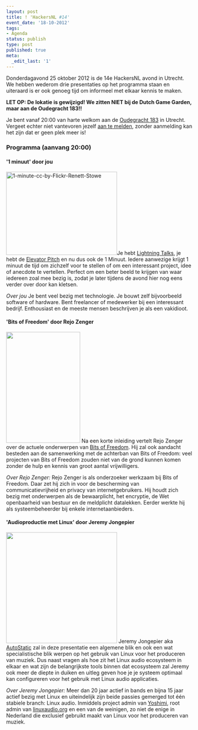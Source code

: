```yaml
---
layout: post
title: ! 'HackersNL #14'
event_date: '18-10-2012'
tags:
- Agenda
status: publish
type: post
published: true
meta:
  _edit_last: '1'
---
```

Donderdagavond 25 oktober 2012 is de 14e HackersNL avond in Utrecht. We hebben wederom drie presentaties op het programma staan en uiteraard is er ook genoeg tijd om informeel met elkaar kennis te maken.

<strong>LET OP: De lokatie is gewijzigd! We zitten NIET bij de Dutch Game Garden, maar aan de Oudegracht 183!!</strong>

Je bent vanaf 20:00 van harte welkom aan de <a href="http://g.co/maps/zzqs3">Oudegracht 183</a> in Utrecht. Vergeet echter niet vantevoren jezelf <a title="Reserveren" href="{{ root_url }}/aanmelden.html">aan te melden</a>, zonder aanmelding kan het zijn dat er geen plek meer is!
<h3>Programma (aanvang 20:00)</h3>
<h4>'1 minuut' door jou</h4>
<img title="1-minute-cc-by-Flickr-Renett-Stowe" src="{{ root_url }}/images/1-minute-cc-by-Flickr-Renett-Stowe-300x225.jpg" alt="1-minute-cc-by-Flickr-Renett-Stowe" width="300" height="225" />Je hebt <a href="https://secure.wikimedia.org/wikipedia/en/wiki/Lightning_Talk">Lightning Talks</a>, je hebt de <a href="https://secure.wikimedia.org/wikipedia/en/wiki/Elevator_pitch">Elevator Pitch</a> en nu dus ook de 1 Minuut. Iedere aanwezige krijgt 1 minuut de tijd om zichzelf voor te stellen of om een interessant project, idee of anecdote te vertellen. Perfect om een beter beeld te krijgen van waar iedereen zoal mee bezig is, zodat je later tijdens de avond hier nog eens verder over door kan kletsen.

<em>Over jou</em>
Je bent veel bezig met technologie. Je bouwt zelf bijvoorbeeld software of hardware. Bent freelancer of medewerker bij een interessant bedrijf. Enthousiast en de meeste mensen beschrijven je als een vakidioot.

<h4>'Bits of Freedom' door Rejo Zenger</h4>
<img src="{{ root_url }}/images/Rejo-Zenger1-200x300.jpg" alt="" title="Rejo-Zenger1" width="200" height="300" class="aligncenter size-medium wp-image-300" />
Na een korte inleiding vertelt Rejo Zenger over de actuele onderwerpen van <a href="https://www.bof.nl/">Bits of Freedom</a>. Hij zal ook aandacht besteden aan de samenwerking met de achterban van Bits of Freedom: veel projecten van Bits of Freedom zouden niet van de grond kunnen komen zonder de hulp en kennis van groot aantal vrijwilligers. 

<em>Over Rejo Zenger:</em>
Rejo Zenger is als onderzoeker werkzaam bij Bits of Freedom. Daar zet hij zich in voor de bescherming van communicatievrijheid en privacy van internetgebruikers. Hij houdt zich bezig met onderwerpen als de bewaarplicht, het encryptie, de Wet openbaarheid van bestuur en de meldplicht datalekken. Eerder werkte hij als systeembeheerder bij enkele internetaanbieders.

<h4>'Audioproductie met Linux' door Jeremy Jongepier</h4>
<img src="{{ root_url }}/images/jeremyjongepier-hackersnl.jpg" alt="" title="jeremyjongepier-hackersnl" width="300" height="300" class="aligncenter size-full wp-image-303" />
Jeremy Jongepier aka <a href="http://linux.autostatic.com">AutoStatic</a> zal in deze presentatie een algemene blik en ook een wat specialistische blik werpen op het gebruik van Linux voor het produceren van muziek. Dus naast vragen als hoe zit het Linux audio ecosysteem in elkaar en wat zijn de belangrijkste tools binnen dat ecosysteem zal Jeremy ook meer de diepte in duiken en uitleg geven hoe je je systeem optimaal kan configureren voor het gebruik met Linux audio applicaties.

<em>Over Jeremy Jongepier:</em>
Meer dan 20 jaar actief in bands en bijna 15 jaar actief bezig met Linux en uiteindelijk zijn beide passies gemerged tot één stabiele branch: Linux audio. Inmiddels project admin van <a href="http://yoshimi.sourceforge.net/">Yoshimi</a>, root admin van <a href="http://linuxaudio.org">linuxaudio.org</a> en een van de weinigen, zo niet de enige in Nederland die exclusief gebruikt maakt van Linux voor het produceren van muziek.
